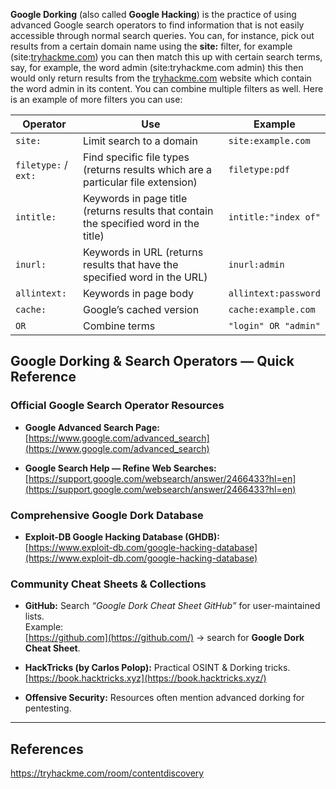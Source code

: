 **Google Dorking** (also called **Google Hacking**) is the practice of using advanced Google search operators to find information that is not easily accessible through normal search queries.
You can, for instance, pick out results from a certain domain name using the **site:** filter, for example (site:[tryhackme.com](http://tryhackme.com/)) you can then match this up with certain search terms, say, for example, the word admin (site:tryhackme.com admin) this then would only return results from the [tryhackme.com](http://tryhackme.com/) website which contain the word admin in its content. You can combine multiple filters as well. Here is an example of more filters you can use:

| Operator             | Use                                                                                   | Example              |
| -------------------- | ------------------------------------------------------------------------------------- | -------------------- |
| `site:`              | Limit search to a domain                                                              | `site:example.com`   |
| `filetype:` / `ext:` | Find specific file types (returns results which are a particular file extension)      | `filetype:pdf`       |
| `intitle:`           | Keywords in page title (returns results that contain the specified word in the title) | `intitle:"index of"` |
| `inurl:`             | Keywords in URL (returns results that have the specified word in the URL)             | `inurl:admin`        |
| `allintext:`         | Keywords in page body                                                                 | `allintext:password` |
| `cache:`             | Google’s cached version                                                               | `cache:example.com`  |
| `OR`                 | Combine terms                                                                         | `"login" OR "admin"` |


## Google Dorking & Search Operators — Quick Reference

### Official Google Search Operator Resources

- **Google Advanced Search Page:**  
    [https://www.google.com/advanced_search](https://www.google.com/advanced_search)
 
- **Google Search Help — Refine Web Searches:**  
    [https://support.google.com/websearch/answer/2466433?hl=en](https://support.google.com/websearch/answer/2466433?hl=en)
   

### Comprehensive Google Dork Database

- **Exploit-DB Google Hacking Database (GHDB):**  
    [https://www.exploit-db.com/google-hacking-database](https://www.exploit-db.com/google-hacking-database)


### Community Cheat Sheets & Collections

- **GitHub:** Search _“Google Dork Cheat Sheet GitHub”_ for user-maintained lists.  
    Example:  
    [https://github.com](https://github.com/) → search for **Google Dork Cheat Sheet**.

- **HackTricks (by Carlos Polop):** Practical OSINT & Dorking tricks.  
    [https://book.hacktricks.xyz](https://book.hacktricks.xyz/)

- **Offensive Security:** Resources often mention advanced dorking for pentesting.


---

## References

https://tryhackme.com/room/contentdiscovery